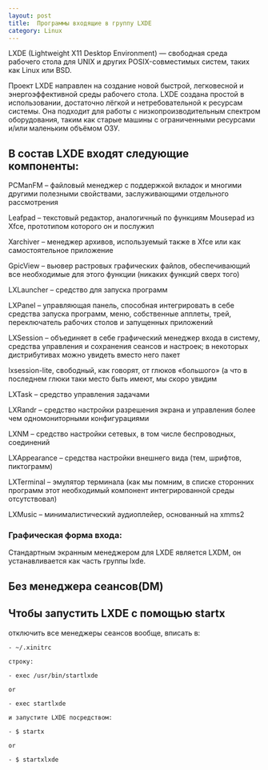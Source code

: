 ```yaml
---
layout: post
title:  Программы входящие в группу LXDE
category: Linux
---
```


LXDE (Lightweight X11 Desktop Environment) — свободная среда рабочего стола для UNIX и других POSIX-совместимых систем, таких как Linux или BSD.

Проект LXDE направлен на создание новой быстрой, легковесной и энергоэффективной среды рабочего стола. LXDE создана простой в использовании, достаточно лёгкой и нетребовательной к ресурсам системы. Она подходит для работы с низкопроизводительным спектром оборудования, таким как старые машины с ограниченными ресурсами и/или маленьким объёмом ОЗУ.

## В состав LXDE входят следующие компоненты:

PCManFM – файловый менеджер с поддержкой вкладок и многими другими полезными свойствами, заслуживающими отдельного рассмотрения

Leafpad – текстовый редактор, аналогичный по функциям Mousepad из Xfce, прототипом которого он и послужил

Xarchiver – менеджер архивов, используемый также в Xfce или как самостоятельное приложение

GpicView – вьювер растровых графических файлов, обеспечивающий все необходимые для этого функции (никаких функций сверх того)

LXLauncher – средство для запуска программ

LXPanel – управляющая панель, способная интегрировать в себе средства запуска программ, меню, собственные апплеты, трей, переключатель рабочих столов и запущенных приложений

LXSession – объединяет в себе графический менеджер входа в систему, средства управления и сохранения сеансов и настроек; в некоторых дистрибутивах можно увидеть вместо него пакет

lxsession-lite, свободный, как говорят, от глюков «большого» (а что в последнем глюки таки место быть имеют, мы скоро увидим

LXTask – средство управления задачами

LXRandr – средство настройки разрешения экрана и управления более чем одномониторными конфигурациями

LXNM – средство настройки сетевых, в том числе беспроводных, соединений

LXAppearance – средства настройки внешнего вида (тем, шрифтов, пиктограмм)

LXTerminal – эмулятор терминала (как мы помним, в списке сторонних программ этот необходимый компонент интегрированной среды отсутствовал)

LXMusic – минималистический аудиоплейер, основанный на xmms2

### Графическая форма входа:

Стандартным экранным менеджером для LXDE является LXDM, он устанавливается как часть группы lxde.

## Без менеджера сеансов(DM)

## Чтобы запустить LXDE с помощью startx

отключить все менеджеры сеансов вообще, вписать в:

```
- ~/.xinitrc

строку:

- exec /usr/bin/startlxde

or

- exec startlxde

и запустите LXDE посредством:

- $ startx

or

- $ startxlxde
```